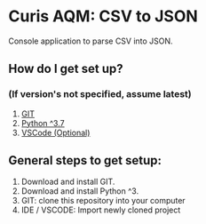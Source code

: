 # Curis AQM: CSV to JSON

Console application to parse CSV into JSON.

## How do I get set up? ##
### (If version's not specified, assume latest) ###
1. [GIT](https://git-scm.com/)
2. [Python ^3.7](python.org)
3. [VSCode (Optional)](https://code.visualstudio.com/)

## General steps to get setup: ##
1. Download and install GIT.
2. Download and install Python ^3.
3. GIT: clone this repository into your computer
4. IDE / VSCODE: Import newly cloned project